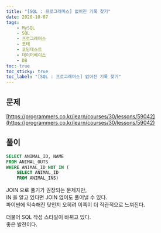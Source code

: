 ```yaml
---
title: "[SQL : 프로그래머스] 없어진 기록 찾기"
date: 2020-10-07
tags:
    - MySQL
    - SQL
    - 프로그래머스
    - 코테
    - 코딩테스트
    - 데이터베이스
    - DB
toc: true
toc_sticky: true
toc_label: "[SQL : 프로그래머스] 없어진 기록 찾기"
---
```

## 문제
[https://programmers.co.kr/learn/courses/30/lessons/59042](https://programmers.co.kr/learn/courses/30/lessons/59042)
## 풀이
```sql
SELECT ANIMAL_ID, NAME
FROM ANIMAL_OUTS
WHERE ANIMAL_ID NOT IN (
    SELECT ANIMAL_ID
    FROM ANIMAL_INS)
```
JOIN 으로 풀기가 권장되는 문제지만,  
IN 을 알고 있다면 JOIN 없이도 풀어낼 수 있다.  
파이썬에 익숙해진 탓인지 오히려 이쪽이 더 직관적으로 느껴진다.  
  
더불어 SQL 작성 스타일이 바뀌고 있다.  
좋은 발전이다.  